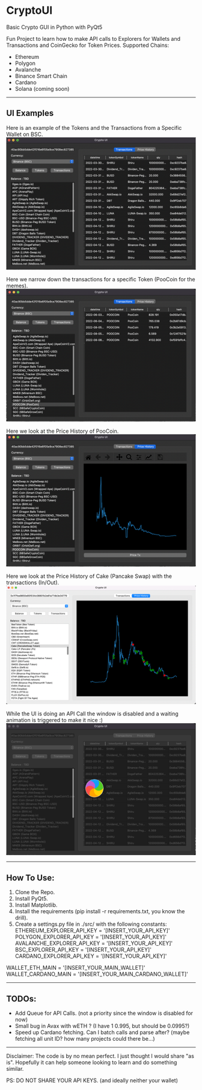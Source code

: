 # CryptoUI
Basic Crypto GUI in Python with PyQt5

Fun Project to learn how to make API calls to Explorers for Wallets and Transactions and CoinGecko for Token Prices.
Supported Chains:
* Ethereum
* Polygon
* Avalanche
* Binance Smart Chain
* Cardano
* Solana (coming soon)

---
## UI Examples

Here is an example of the Tokens and the Transactions from a Specific Wallet on BSC.
![Example - All Transactions](./img/UI%20Examples/Wallet_Transactions.png?raw=true "All Transactions (for Specific Wallet)")

Here we narrow down the transactions for a specific Token (PooCoin for the memes).
![Example - Token Transactions](./img/UI%20Examples/Token_Transactions.png?raw=true "Token Transactions (for Specific Wallet)")

Here we look at the Price History of PooCoin.
![Example - Price History](./img/UI%20Examples/Token_PriceHistory.png?raw=true "Token Price History")

Here we look at the Price History of Cake (Pancake Swap) with the transactions (In/Out).
![Example - Price History and Tx](./img/UI%20Examples/Token_PriceAndTransactions.png?raw=true "Token Price History with Tx")

While the UI is doing an API Call the window is disabled and a waiting animation is triggered to make it nice :)
![Example - API Waiting Animation](./img/UI%20Examples/API_WaitingAnimation.png?raw=true "API Waiting Animation")

---
## How To Use:

1. Clone the Repo.
2. Install PyQt5.
3. Install Matplotlib.
4. Install the requirements (pip install -r requirements.txt, you know the drill).
5. Create a settings.py file in ./src/ with the following constants:
ETHEREUM_EXPLORER_API_KEY = '[INSERT_YOUR_API_KEY]'
POLYGON_EXPLORER_API_KEY = '[INSERT_YOUR_API_KEY]'
AVALANCHE_EXPLORER_API_KEY = '[INSERT_YOUR_API_KEY]'
BSC_EXPLORER_API_KEY = '[INSERT_YOUR_API_KEY]'
CARDANO_EXPLORER_API_KEY = '[INSERT_YOUR_API_KEY]'

WALLET_ETH_MAIN = '[INSERT_YOUR_MAIN_WALLET]'
WALLET_CARDANO_MAIN = '[INSERT_YOUR_MAIN_CARDANO_WALLET]'

---

## TODOs:
* Add Queue for API Calls. (not a priority since the window is disabled for now)
* Small bug in Avax with wETH ? (I have 1 0.995, but should be 0.0995?)
* Speed up Cardano fetching. Can I batch calls and parse after? (maybe fetching all unit ID? how many projects could there be...)

---

Disclaimer: The code is by no mean perfect. I just thought I would share "as is". Hopefully it can help someone looking to learn and do something similar. 

PS: DO NOT SHARE YOUR API KEYS. (and ideally neither your wallet)